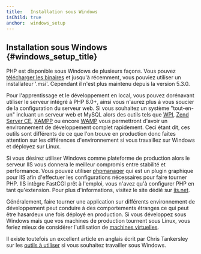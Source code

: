 ```yaml
---
title:   Installation sous Windows
isChild: true
anchor:  windows_setup
---
```


## Installation sous Windows {#windows_setup_title}

PHP est disponible sous Windows de plusieurs façons. Vous pouvez [télécharger les binaires][php-downloads] et jusqu'à récemment, vous pouviez utiliser un installateur '.msi'.
Cependant il n'est plus maintenu depuis la version 5.3.0.

Pour l'apprentissage et le développement en local, vous pouvez dorénavant utiliser le serveur intégré à PHP 8.0+, ainsi
vous n'aurez plus à vous soucier de la configuration du serveur web. Si vous souhaitez un système "tout-en-un" incluant
un serveur web et MySQL alors des outils tels que [WPI][wpi], [Zend Server CE][zsce], [XAMPP][xampp] ou encore
[WAMP][wamp] vous permettront d'avoir un environnement de développement complet rapidement. Ceci étant dit, ces
outils sont différents de ce que l'on trouve en production donc faites attention sur les différences d'environnement si
vous travaillez sur Windows et déployez sur Linux.

Si vous désirez utiliser Windows comme plateforme de production alors le serveur IIS vous donnera le meilleur compromis
entre stabilité et performance. Vous pouvez utiliser [phpmanager][phpmanager] qui est un plugin graphique pour IIS
afin d'effectuer les configurations nécessaires pour faire tourner PHP. IIS intègre FastCGI prêt à l'emploi, vous
n'avez qu'à configurer PHP en tant qu'extension. Pour plus d'informations, visitez le site dédié sur [iis.net][php-iis].

Généralement, faire tourner une application sur différents environnement de développement peut conduire à des comportements étranges ce qui peut être hasardeux une fois déployé en production.
Si vous développez sous Windows mais que vos machines de production tournent sous Linux, vous feriez mieux de considérer l'utilisation de [machines virtuelles](/#virtualization_title).

Il existe toutefois un excellent article en anglais écrit par Chris Tankersley sur les [outils à utiliser][windows-tools] si vous souhaitez travailler sous Windows.

[php-downloads]: http://windows.php.net
[phpmanager]: http://phpmanager.codeplex.com/
[wpi]: http://www.microsoft.com/web/downloads/platform.aspx
[zsce]: http://www.zend.com/fr/products/server/free-edition
[xampp]: https://www.apachefriends.org/fr/index.html
[wamp]: http://www.wampserver.com/
[php-iis]: http://php.iis.net/
[windows-tools]: http://ctankersley.com/2016/11/13/developing-on-windows-2016/

